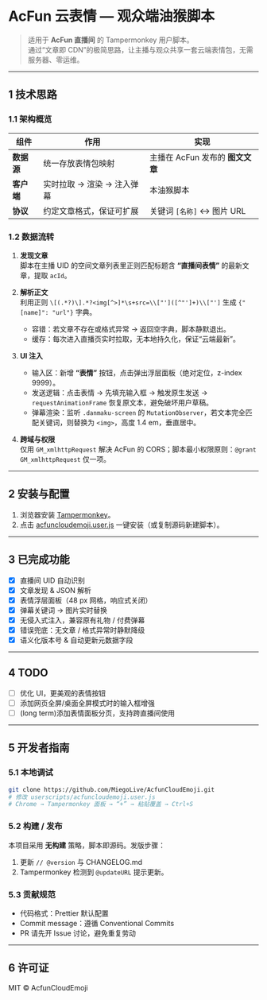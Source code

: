 # AcFun 云表情 — 观众端油猴脚本

> 适用于 **AcFun 直播间** 的 Tampermonkey 用户脚本。  
> 通过“文章即 CDN”的极简思路，让主播与观众共享一套云端表情包，无需服务器、零运维。

---

## 1 技术思路

### 1.1 架构概览

| 组件 | 作用 | 实现 |
| --- | --- | --- |
| **数据源** | 统一存放表情包映射 | 主播在 AcFun 发布的 **图文文章** |
| **客户端** | 实时拉取 → 渲染 → 注入弹幕 | 本油猴脚本 |
| **协议** | 约定文章格式，保证可扩展 | 关键词 `[名称]` ↔ 图片 URL |

### 1.2 数据流转

1. **发现文章**  
   脚本在主播 UID 的空间文章列表里正则匹配标题含 **“直播间表情”** 的最新文章，提取 `acId`。

2. **解析正文**  
   利用正则 `\[(.*?)\].*?<img[^>]*\s+src=\\["']([^"']+)\\["']` 生成 `{"[name]": "url"}` 字典。  
   - 容错：若文章不存在或格式异常 → 返回空字典，脚本静默退出。  
   - 缓存：每次进入直播页实时拉取，无本地持久化，保证“云端最新”。

3. **UI 注入**  
   - 输入区：新增 **“表情”** 按钮，点击弹出浮层面板（绝对定位，z-index 9999）。  
   - 发送逻辑：点击表情 → 先填充输入框 → 触发原生发送 → `requestAnimationFrame` 恢复原文本，避免破坏用户草稿。  
   - 弹幕渲染：监听 `.danmaku-screen` 的 `MutationObserver`，若文本完全匹配关键词，则替换为 `<img>`，高度 1.4 em，垂直居中。

4. **跨域与权限**  
   仅用 `GM_xmlhttpRequest` 解决 AcFun 的 CORS；脚本最小权限原则：`@grant GM_xmlhttpRequest` 仅一项。

---

## 2 安装与配置

1. 浏览器安装 [Tampermonkey][tampermonkey]。
2. 点击 [acfuncloudemoji.user.js][release] 一键安装（或复制源码新建脚本）。

---

## 3 已完成功能

- [x] 直播间 UID 自动识别  
- [x] 文章发现 & JSON 解析  
- [x] 表情浮层面板（48 px 网格，响应式关闭）  
- [x] 弹幕关键词 → 图片实时替换  
- [x] 无侵入式注入，兼容原有礼物 / 付费弹幕  
- [x] 错误兜底：无文章 / 格式异常时静默降级  
- [x] 语义化版本号 & 自动更新元数据字段

---

## 4 TODO

- [ ] 优化 UI，更美观的表情按钮
- [ ] 添加网页全屏/桌面全屏模式时的输入框增强
- [ ] (long term)添加表情面板分页，支持跨直播间使用

---

## 5 开发者指南

### 5.1 本地调试

```bash
git clone https://github.com/MiegoLive/AcfunCloudEmoji.git
# 修改 userscripts/acfuncloudemoji.user.js
# Chrome → Tampermonkey 面板 → “+” → 粘贴覆盖 → Ctrl+S
```

### 5.2 构建 / 发布

本项目采用 **无构建** 策略，脚本即源码。发版步骤：

1. 更新 `// @version` 与 CHANGELOG.md
2. Tampermonkey 检测到 `@updateURL` 提示更新。

### 5.3 贡献规范

- 代码格式：Prettier 默认配置  
- Commit message：遵循 Conventional Commits  
- PR 请先开 Issue 讨论，避免重复劳动

---

## 6 许可证

MIT © AcfunCloudEmoji

[tampermonkey]: https://www.tampermonkey.net  
[release]: https://github.com/MiegoLive/AcfunCloudEmoji/raw/main/userscripts/acfuncloudemoji.user.js